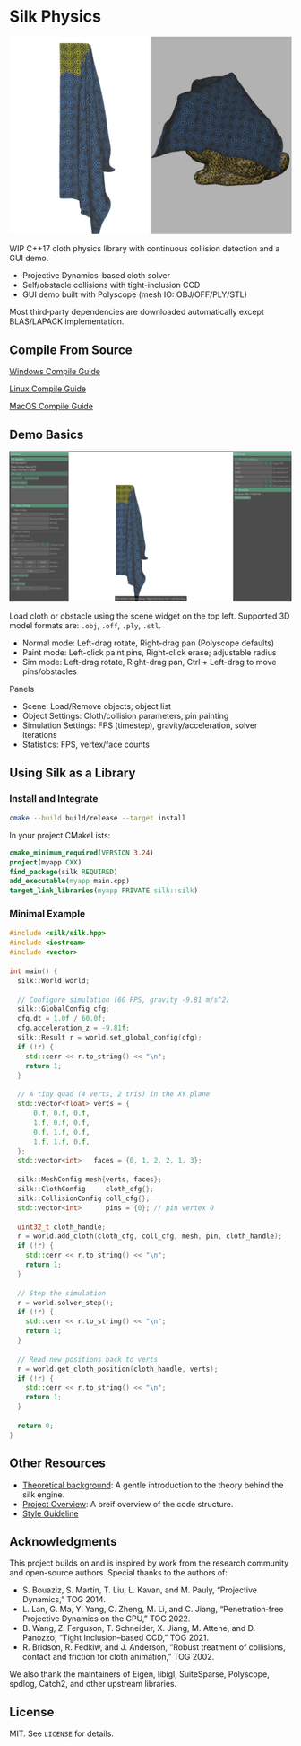 # Silk Physics

![banner](assets/banner.jpg)

WIP C++17 cloth physics library with continuous collision detection and a GUI demo.

- Projective Dynamics–based cloth solver
- Self/obstacle collisions with tight-inclusion CCD
- GUI demo built with Polyscope (mesh IO: OBJ/OFF/PLY/STL)

Most third‑party dependencies are downloaded automatically except BLAS/LAPACK implementation.

## Compile From Source

[Windows Compile Guide](docs/compile_on_windows.md)

[Linux Compile Guide](docs/compile_on_linux.md)

[MacOS Compile Guide](docs/compile_on_mac.md)

## Demo Basics

![UI](assets/ui.png)

Load cloth or obstacle using the scene widget on the top left. Supported 3D model formats are: `.obj`, `.off`, `.ply`, `.stl`. 

- Normal mode: Left-drag rotate, Right-drag pan (Polyscope defaults)
- Paint mode: Left-click paint pins, Right-click erase; adjustable radius
- Sim mode: Left-drag rotate, Right-drag pan, Ctrl + Left-drag to move pins/obstacles

Panels
- Scene: Load/Remove objects; object list
- Object Settings: Cloth/collision parameters, pin painting
- Simulation Settings: FPS (timestep), gravity/acceleration, solver iterations
- Statistics: FPS, vertex/face counts

## Using Silk as a Library

### Install and Integrate

```bash
cmake --build build/release --target install
```

In your project CMakeLists:

```cmake
cmake_minimum_required(VERSION 3.24)
project(myapp CXX)
find_package(silk REQUIRED)
add_executable(myapp main.cpp)
target_link_libraries(myapp PRIVATE silk::silk)
```

### Minimal Example

```cpp
#include <silk/silk.hpp>
#include <iostream>
#include <vector>

int main() {
  silk::World world;

  // Configure simulation (60 FPS, gravity -9.81 m/s^2)
  silk::GlobalConfig cfg;
  cfg.dt = 1.0f / 60.0f;
  cfg.acceleration_z = -9.81f;
  silk::Result r = world.set_global_config(cfg); 
  if (!r) {
    std::cerr << r.to_string() << "\n";
    return 1;
  }

  // A tiny quad (4 verts, 2 tris) in the XY plane
  std::vector<float> verts = {
      0.f, 0.f, 0.f,
      1.f, 0.f, 0.f,
      0.f, 1.f, 0.f,
      1.f, 1.f, 0.f,
  };
  std::vector<int>   faces = {0, 1, 2, 2, 1, 3};
    
  silk::MeshConfig mesh{verts, faces};
  silk::ClothConfig     cloth_cfg{};
  silk::CollisionConfig coll_cfg{};
  std::vector<int>      pins = {0}; // pin vertex 0

  uint32_t cloth_handle;
  r = world.add_cloth(cloth_cfg, coll_cfg, mesh, pin, cloth_handle);
  if (!r) {
    std::cerr << r.to_string() << "\n";
    return 1;
  }

  // Step the simulation
  r = world.solver_step();
  if (!r) {
    std::cerr << r.to_string() << "\n";
    return 1;
  }

  // Read new positions back to verts
  r = world.get_cloth_position(cloth_handle, verts);
  if (!r) {
    std::cerr << r.to_string() << "\n";
    return 1;
  }

  return 0;
}
```

## Other Resources

- [Theoretical background](docs/theoretical_background.md): A gentle introduction to the theory behind the silk engine.
- [Project Overview](docs/project_overview.md): A breif overview of the code structure.
- [Style Guideline](docs/style_guidelines.md)

## Acknowledgments

This project builds on and is inspired by work from the research community and open-source authors. Special thanks to the authors of:

- S. Bouaziz, S. Martin, T. Liu, L. Kavan, and M. Pauly, “Projective Dynamics,” TOG 2014.
- L. Lan, G. Ma, Y. Yang, C. Zheng, M. Li, and C. Jiang, “Penetration‑free Projective Dynamics on the GPU,” TOG 2022.
- B. Wang, Z. Ferguson, T. Schneider, X. Jiang, M. Attene, and D. Panozzo, “Tight Inclusion–based CCD,” TOG 2021.
- R. Bridson, R. Fedkiw, and J. Anderson, “Robust treatment of collisions, contact and friction for cloth animation,” TOG 2002.

We also thank the maintainers of Eigen, libigl, SuiteSparse, Polyscope, spdlog, Catch2, and other upstream libraries.

## License

MIT. See `LICENSE` for details.
